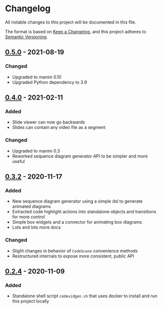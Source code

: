 # Changelog
All notable changes to this project will be documented in this file.

The format is based on [Keep a Changelog](https://keepachangelog.com/en/1.0.0/),
and this project adheres to [Semantic Versioning](https://semver.org/spec/v2.0.0.html).

## [0.5.0](https://pypi.org/project/code-video-generator/0.5.0/) - 2021-08-19

### Changed
- Upgraded to manim 0.10
- Upgraded Python dependency to 3.9


## [0.4.0](https://pypi.org/project/code-video-generator/0.4.0/) - 2021-02-11
### Added
- Slide viewer can now go backwards
- Slides can contain any video file as a segment

### Changed
- Upgraded to manim 0.3
- Reworked sequence diagram generator API to be simpler and more useful


## [0.3.2](https://pypi.org/project/code-video-generator/0.3.2/) - 2020-11-17
### Added
- New sequence diagram generator using a simple dsl to generate animated diagrams
- Extracted code highlight actions into standalone objects and transitions for more control
- Simple box widgets and a connector for animating box diagrams
- Lots and lots more docs

### Changed
- Slight changes in behavior of `CodeScene` convenience methods
- Restructured internals to expose more consistent, public API

## [0.2.4](https://pypi.org/project/code-video-generator/0.2.4/) - 2020-11-09
### Added
- Standalone shell script `codevidgen.sh` that uses docker to install and run this project locally
